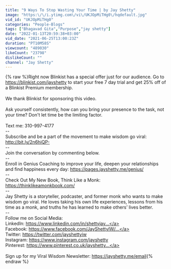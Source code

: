 ```yaml
---
title: "9 Ways To Stop Wasting Your Time | by Jay Shetty"
image: "https:\/\/i.ytimg.com\/vi\/UKJOpMiTHg0\/hqdefault.jpg"
vid_id: "UKJOpMiTHg0"
categories: "People-Blogs"
tags: ["Bhagavad Gita","Purpose","jay shetty"]
date: "2022-01-13T20:59:38+03:00"
vid_date: "2021-06-25T13:00:23Z"
duration: "PT10M58S"
viewcount: "489030"
likeCount: "23798"
dislikeCount: ""
channel: "Jay Shetty"
---
```

{% raw %}Right now Blinkist has a special offer just for our audience. Go to <a rel="nofollow" target="blank" href="https://blinkist.com/jayshetty">https://blinkist.com/jayshetty</a> to start your free 7 day trial and get 25% off of a Blinkist Premium membership.<br /><br />We thank Blinkist for sponsoring this video.<br /><br />Ask yourself consistently, how can you bring your presence to the task, not your time? Don't let time be the limiting factor.<br /><br />Text me: 310-997-4177<br />-- <br />Subscribe and be a part of the movement to make wisdom go viral: <a rel="nofollow" target="blank" href="http://bit.ly/2n6hiQP-​​​​">http://bit.ly/2n6hiQP-​​​​</a><br />--<br />Join the conversation by commenting below.<br />--<br />Enroll in Genius Coaching to improve your life, deepen your relationships and find happiness every day: <a rel="nofollow" target="blank" href="https://pages.jayshetty.me/genius/​​​​">https://pages.jayshetty.me/genius/​​​​</a><br />--<br />Check Out My New Book, Think Like a Monk: <a rel="nofollow" target="blank" href="https://thinklikeamonkbook.com/​​​​">https://thinklikeamonkbook.com/​​​​</a><br />--<br />Jay Shetty is a storyteller, podcaster, and former monk who wants to make wisdom go viral. He loves taking his own life experiences, lessons from his time as a monk, and truths he has learned to make others’ lives better. <br />--<br />Follow me on Social Media:<br />LinkedIn: <a rel="nofollow" target="blank" href="https://www.linkedin.com/in/shettyjay...">https://www.linkedin.com/in/shettyjay...</a><br />Facebook: <a rel="nofollow" target="blank" href="https://www.facebook.com/JayShettyIW/...">https://www.facebook.com/JayShettyIW/...</a><br />Twitter: <a rel="nofollow" target="blank" href="https://twitter.com/jayshettyiw​​​​">https://twitter.com/jayshettyiw​​​​</a><br />Instagram: <a rel="nofollow" target="blank" href="https://www.instagram.com/jayshetty​​​​">https://www.instagram.com/jayshetty​​​​</a> <br />Pinterest: <a rel="nofollow" target="blank" href="https://www.pinterest.co.uk/jayshetty...">https://www.pinterest.co.uk/jayshetty...</a> <br /><br />Sign up for my Viral Wisdom Newsletter: <a rel="nofollow" target="blank" href="https://jayshetty.me/email">https://jayshetty.me/email</a>{% endraw %}
